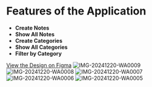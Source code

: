 # Features of the Application

- **Create Notes**
- **Show All Notes**
- **Create Categories**
- **Show All Categories**
- **Filter by Category**

[View the Design on Figma](https://www.figma.com/design/clGnzcIIjTSV9GTMtOcRcD/Untitled?node-id=0-1&t=zY2DZHQRIL7PLSVz-1)
![IMG-20241220-WA0009](https://github.com/user-attachments/assets/17b4f9fe-5273-4c75-ad14-f257555f4b7e)
![IMG-20241220-WA0008](https://github.com/user-attachments/assets/5da918c8-b407-47f2-9b18-7b729588c505)
![IMG-20241220-WA0007](https://github.com/user-attachments/assets/8b7ff308-cef7-418f-9ed0-2feab1cb2040)
![IMG-20241220-WA0006](https://github.com/user-attachments/assets/2f9000ba-3508-4195-bf2b-610ae4e29160)
![IMG-20241220-WA0005](https://github.com/user-attachments/assets/5a98d214-efdd-464c-a38f-74098a82fa28)
